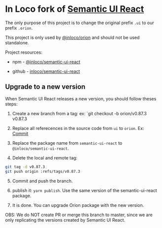 # In Loco fork of [Semantic UI React](https://github.com/Semantic-Org/Semantic-UI-React)

The only purpose of this project is to change the original prefix `.ui` to our prefix `.orion`.

This project is only used by [@inloco/orion](https://github.com/inloco/orion) and should not be used standalone.

Project resources:

- npm - [@inloco/semantic-ui-react](https://www.npmjs.com/package/@inloco/semantic-ui-react)

- github - [inloco/semantic-ui-react](https://github.com/inloco/Semantic-UI-React/)

## Upgrade to a new version

When Semantic UI React releases a new version, you should follow theses steps:

1. Create a new branch from a tag: ex: `git checkout -b orion/v0.87.3 v0.87.3

2. Replace all referecences in the source code from `ui` to `orion`. Ex: [Commit](https://github.com/inloco/Semantic-UI-React/commit/d57e411440995d11ffdf5fc9671c7f12bfecf1b8)

3. Replace the package name from `semantic-ui-react` to `@inloco/semantic-ui-react`.

4. Delete the local and remote tag:

```bash
git tag -d v0.87.3
git push origin :refs/tags/v0.87.3
```

5. Commit and push the branch.

6. publish it: `yarn publish`. Use the same version of the semantic-ui-react package.

7. It is done. You can upgrade Orion package with the new version.

OBS: We do NOT create PR or merge this branch to master, since we are only replicating the versions created by Semantic UI React.
